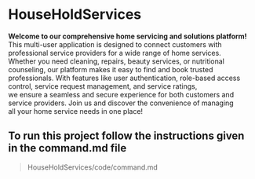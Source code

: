 # HouseHoldServices 

 <b>Welcome to our comprehensive home servicing and solutions platform! <br></b>
      This multi-user application is designed to connect customers with professional service providers for a wide range of home services. <br>
      Whether you need cleaning, repairs, beauty services, or nutritional counseling, our platform makes it easy to find and book trusted <br>
      professionals. With features like user authentication, role-based access control, service request management, and service ratings, <br>
      we ensure a seamless and secure experience for both customers and service providers. Join us and discover the convenience of managing <br>
      all your home service needs in one place!




## To run this project follow the instructions given in the command.md file
   > HouseHoldServices/code/command.md
